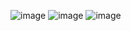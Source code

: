 ![image](https://user-images.githubusercontent.com/57319180/146072217-c0bbafa4-b000-4e77-ac9c-2f1c07b606cc.png)
![image](https://user-images.githubusercontent.com/57319180/146071618-c536d6f1-fd43-4b2d-928f-49eb0afb3e66.png)
![image](https://user-images.githubusercontent.com/57319180/146071892-08c88487-eeb8-4721-9a59-019a972ea73b.png)

